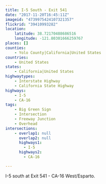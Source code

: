 ```yaml
---
title: I-5 South - Exit 541
date: "2017-11-20T16:45:11Z"
imageid: "4739975424107321357"
flickrid: "39410993282"
location:
    latitude: 38.72170488686516
    longitude: -121.80301666259767
places: []
counties:
    - Yolo County|California|United States
countries:
    - United States
states:
    - California|United States
highwaytypes:
    - Interstate Highway
    - California State Highway
highways:
    - I-5
    - CA-16
tags:
    - Big Green Sign
    - Intersection
    - Freeway Junction
    - Overhead
intersections:
    - overlap1: null
      overlap2: null
      highways1:
        - I-5
      highways2:
        - CA-16

---
```

I-5 south at Exit 541 - CA-16 West/Esparto.